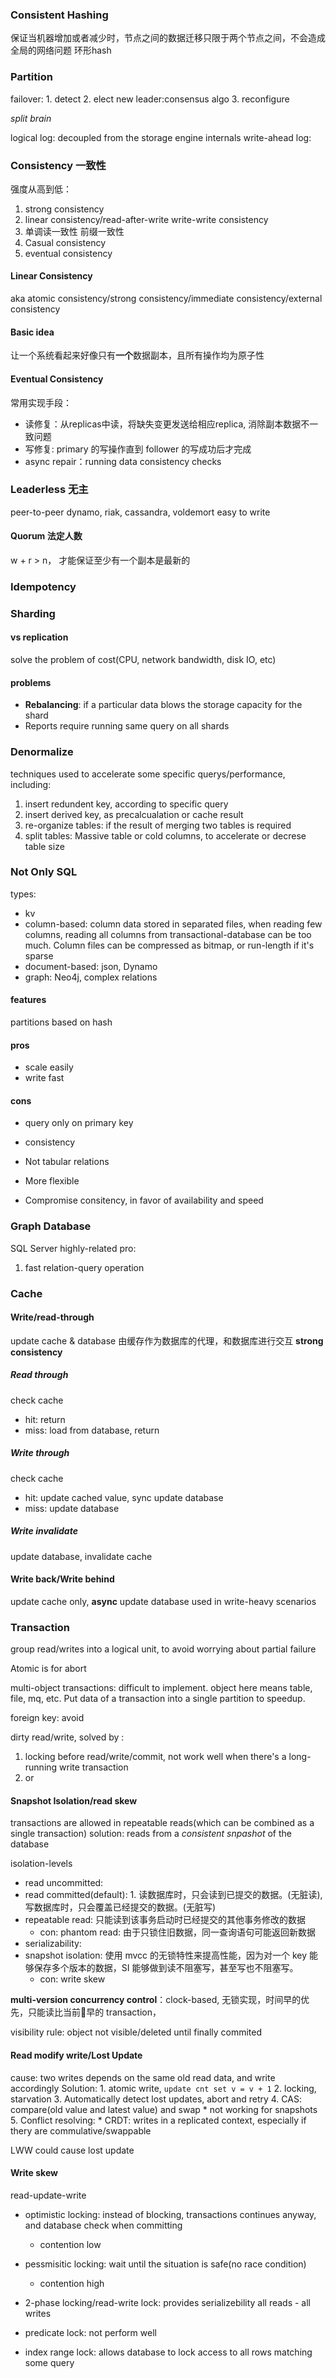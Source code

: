 
### Consistent Hashing
保证当机器增加或者减少时，节点之间的数据迁移只限于两个节点之间，不会造成全局的网络问题
环形hash

### Partition
failover:
	1. detect
	2. elect new leader:consensus algo
	3. reconfigure

*split brain*

logical log: decoupled from the storage engine internals
write-ahead log:

### Consistency 一致性

强度从高到低：
1. strong consistency
2. linear consistency/read-after-write    write-write consistency
3. 单调读一致性 前缀一致性 
4. Casual consistency
5. eventual consistency

#### Linear Consistency
aka atomic consistency/strong consistency/immediate consistency/external consistency
#### Basic idea
让一个系统看起来好像只有**一个**数据副本，且所有操作均为原子性


#### Eventual Consistency

常用实现手段：
* 读修复：从replicas中读，将缺失变更发送给相应replica, 消除副本数据不一致问题
* 写修复:  primary 的写操作直到 follower 的写成功后才完成
* async repair：running data consistency checks



### Leaderless 无主
peer-to-peer
dynamo, riak, cassandra, voldemort
easy to write

#### Quorum 法定人数
w + r > n， 才能保证至少有一个副本是最新的


### Idempotency


### Sharding
#### vs replication
solve the problem of cost(CPU, network bandwidth, disk IO, etc)

#### problems
* **Rebalancing**:  if a particular data blows the storage capacity for the shard
* Reports require running same query on all shards


### Denormalize
techniques used to accelerate some specific querys/performance, including:
1. insert redundent key, according to specific query
2. insert derived key, as precalcualation or cache result
3. re-organize tables: if the result of merging two tables is required
4. split tables: Massive table or cold columns, to accelerate or decrese table size


### Not Only SQL
types:
* kv
* column-based: column data stored in separated files, when reading few columns, reading all columns from transactional-database can be too much. Column files can be compressed as bitmap, or run-length if it's sparse
* document-based: json, Dynamo
* graph: Neo4j, complex relations

#### features
partitions based on hash

#### pros
* scale easily 
* write fast

#### cons
* query only on primary key
* consistency


* Not tabular relations
* More flexible
* Compromise consitency, in favor of availability and speed

### Graph Database
SQL Server
highly-related
pro:
1. fast relation-query operation


### Cache
#### Write/read-through
update cache & database
由缓存作为数据库的代理，和数据库进行交互
**strong consistency**
##### Read through
check cache
* hit: return
* miss: load from database, return
##### Write through
check cache
* hit: update cached value, sync update database
* miss: update database

##### Write invalidate
update database, invalidate cache

#### Write back/Write behind
update cache only, **async** update database
used in write-heavy scenarios


### Transaction
group read/writes into a logical unit, to avoid worrying about partial failure

Atomic is for abort

multi-object transactions: difficult to implement. object here means table, file, mq, etc. Put data of a transaction into a single partition to speedup.

foreign key: avoid

dirty read/write, solved by :
1. locking before read/write/commit, not work well when there's a long-running write transaction
2. or 

#### Snapshot Isolation/read skew
transactions are allowed in repeatable reads(which can be combined as a single transaction)
solution: reads from a *consistent snpashot* of the database


isolation-levels
* read uncommitted: 
* read committed(default): 1.  读数据库时，只会读到已提交的数据。(无脏读), 写数据库时，只会覆盖已经提交的数据。(无脏写)
* repeatable read: 只能读到该事务启动时已经提交的其他事务修改的数据
	* con: phantom read: 由于只锁住旧数据，同一查询语句可能返回新数据
* serializability:
* snapshot isolation: 使用 mvcc 的无锁特性来提高性能，因为对一个 key 能够保存多个版本的数据，SI 能够做到读不阻塞写，甚至写也不阻塞写。
	* con: write skew

**multi-version concurrency control**：clock-based, 无锁实现，时间早的优先，只能读比当前🍜早的 transaction，

visibility rule: object not visible/deleted until finally commited

#### Read modify write/Lost Update
cause: two writes depends on the same old read data, and write accordingly
Solution: 
	1. atomic write, `update cnt set v = v + 1`
	2. locking, starvation
	3. Automatically detect lost updates, abort and retry
	4. CAS: compare(old value and latest value) and swap
		* not working for snapshots
	5. Conflict resolving: 
		* CRDT: writes in a replicated context, especially if thery are commulative/swappable

LWW could cause lost update

#### Write skew
read-update-write 

* optimistic locking: instead of blocking, transactions continues anyway, and database check when committing
	* contention low
* pessmisitic locking: wait until the situation is safe(no race condition)
	* contention high


* 2-phase locking/read-write lock: provides serializebility
all reads - all writes
* predicate lock: not perform well
* index range lock: allows database to lock access to all rows matching some query
